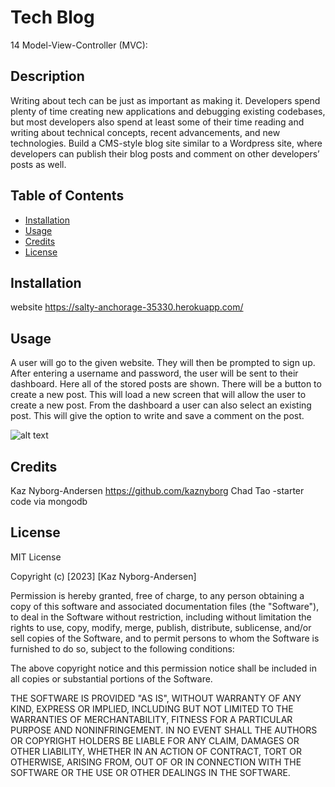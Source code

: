 
# Tech Blog
14 Model-View-Controller (MVC): 

## Description

Writing about tech can be just as important as making it. Developers spend plenty of time creating new applications and debugging existing codebases, but most developers also spend at least some of their time reading and writing about technical concepts, recent advancements, and new technologies. Build a CMS-style blog site similar to a Wordpress site, where developers can publish their blog posts and comment on other developers’ posts as well. 

## Table of Contents 

- [Installation](#installation)
- [Usage](#usage)
- [Credits](#credits)
- [License](#license)

## Installation

website https://salty-anchorage-35330.herokuapp.com/

## Usage

A user will go to the given website. They will then be prompted to sign up. After entering a username and password, the user will be sent to their dashboard. Here all of the stored posts are shown. There will be a button to create a new post. This will load a new screen that will allow the user to create a new post. From the dashboard a user can also select an existing post. This will give the option to write and save a comment on the post. 

![alt text](assets/images/screenshot.png)

## Credits

Kaz Nyborg-Andersen https://github.com/kaznyborg
Chad Tao -starter code via mongodb

## License

MIT License

Copyright (c) [2023] [Kaz Nyborg-Andersen]

Permission is hereby granted, free of charge, to any person obtaining a copy
of this software and associated documentation files (the "Software"), to deal
in the Software without restriction, including without limitation the rights
to use, copy, modify, merge, publish, distribute, sublicense, and/or sell
copies of the Software, and to permit persons to whom the Software is
furnished to do so, subject to the following conditions:

The above copyright notice and this permission notice shall be included in all
copies or substantial portions of the Software.

THE SOFTWARE IS PROVIDED "AS IS", WITHOUT WARRANTY OF ANY KIND, EXPRESS OR
IMPLIED, INCLUDING BUT NOT LIMITED TO THE WARRANTIES OF MERCHANTABILITY,
FITNESS FOR A PARTICULAR PURPOSE AND NONINFRINGEMENT. IN NO EVENT SHALL THE
AUTHORS OR COPYRIGHT HOLDERS BE LIABLE FOR ANY CLAIM, DAMAGES OR OTHER
LIABILITY, WHETHER IN AN ACTION OF CONTRACT, TORT OR OTHERWISE, ARISING FROM,
OUT OF OR IN CONNECTION WITH THE SOFTWARE OR THE USE OR OTHER DEALINGS IN THE
SOFTWARE.
